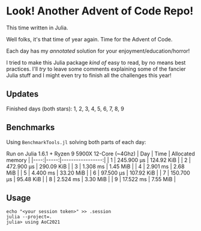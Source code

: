 # Look! Another Advent of Code Repo!

This time written in Julia.

Well folks, it's that time of year again.
Time for the Advent of Code.

Each day has my _annotated_ solution for your enjoyment/education/horror!

I tried to make this Julia package _kind of_ easy to read, by no means best practices.
I'll _try_ to leave some comments explaining some of the fancier Julia stuff
and I might even try to finish all the challenges this year!

## Updates

Finished days (both stars): 1, 2, 3, 4, 5, 6, 7, 8, 9

## Benchmarks


Using `BenchmarkTools.jl` solving both parts of each day:

Run on Julia 1.6.1 + Ryzen 9 5900X 12-Core (~4Ghz)
| Day | Time | Allocated memory |
|----:|-----:|-----------------:|
| 1 | 245.900 μs | 124.92 KiB |
| 2 | 472.900 μs | 290.09 KiB |
| 3 | 1.308 ms | 1.45 MiB |
| 4 | 2.901 ms | 2.68 MiB |
| 5 | 4.400 ms | 33.20 MiB |
| 6 | 97.500 μs | 107.92 KiB |
| 7 | 150.700 μs | 95.48 KiB |
| 8 | 2.524 ms | 3.30 MiB |
| 9 | 17.522 ms | 7.55 MiB |

## Usage

```
echo "<your session token>" >> .session
julia --project=.
julia> using AoC2021
```
